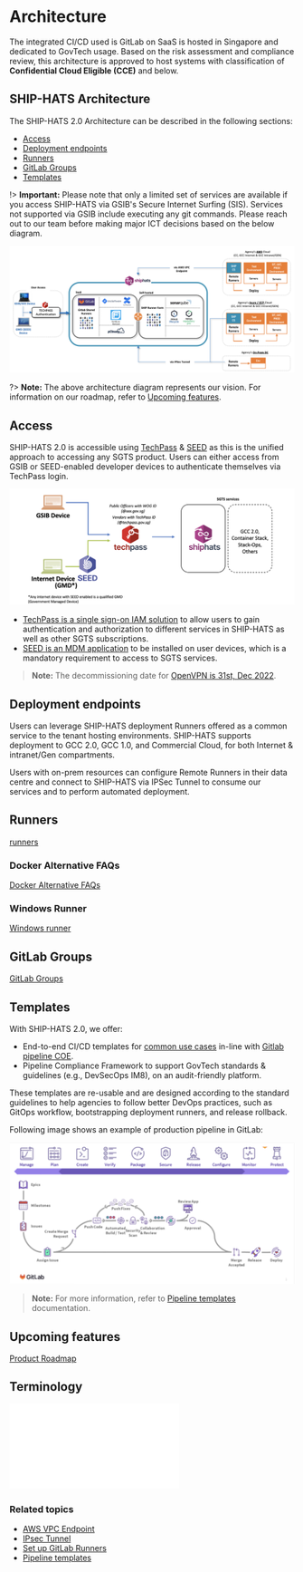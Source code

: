 # Architecture

The integrated CI/CD used is GitLab on SaaS is hosted in Singapore and dedicated to GovTech usage. Based on the risk assessment and compliance review, this architecture is approved to host systems with classification of **Confidential Cloud Eligible (CCE)** and below.


## SHIP-HATS Architecture

The SHIP-HATS 2.0 Architecture can be described in the following sections: 
- [Access](#access)
- [Deployment endpoints](#deployment-endpoints)
- [Runners](#runners)
- [GitLab Groups](#gitlab-groups)
- [Templates](#templates)

!> **Important:** Please note that only a limited set of services are available if you access SHIP-HATS via GSIB's Secure Internet Surfing (SIS). Services not supported via GSIB include executing any git commands. Please reach out to our team before making major ICT decisions based on the below diagram. 

![Architecture](./images/architecture.png)


<!--Please note that GSIB rules and policies apply as always that may lead to limited services available on GSIB. Before finalizing any changes to your environment based on the above diagram, please reach out to our team.-->

?> **Note:** The above architecture diagram represents our vision. For information on our roadmap, refer to [Upcoming features](#upcoming-features). 

## Access

SHIP-HATS 2.0 is accessible using [TechPass](https://docs.developer.tech.gov.sg/docs/techpass-tenant-guide/) & [SEED](https://docs.developer.tech.gov.sg/docs/security-suite-for-engineering-endpoint-devices/) as this is the unified approach to accessing any SGTS product. 
Users can either access from GSIB or SEED-enabled developer devices to authenticate themselves via TechPass login. 

![techpass seed](./images/tp-seed.png)
 
- [TechPass is a single sign-on IAM solution](https://docs.developer.tech.gov.sg/docs/techpass-tenant-guide/) to allow users to gain authentication and authorization to different services in SHIP-HATS as well as other SGTS subscriptions. 
- [SEED is an MDM application](https://docs.developer.tech.gov.sg/docs/security-suite-for-engineering-endpoint-devices/) to be installed on user devices, which is a mandatory requirement to access to SGTS services.

> **Note:** The decommissioning date for [OpenVPN is 31st, Dec 2022](https://docs.developer.tech.gov.sg/docs/ship-hats-migration/ship-hats-migration-what-to-expect?id=key-tool-decommission-dates).


## Deployment endpoints

Users can leverage SHIP-HATS deployment Runners offered as a common service to the tenant hosting environments. SHIP-HATS supports deployment to GCC 2.0, GCC 1.0, and Commercial Cloud, for both Internet & intranet/Gen compartments.


Users with on-prem resources can configure Remote Runners in their data centre and connect to SHIP-HATS via IPSec Tunnel to consume our services and to perform automated deployment.

## Runners

[runners](./runners-snippet.md ':include')

### Docker Alternative FAQs

[Docker Alternative FAQs](./docker-alternative-faqs.md ':include')

### Windows Runner

[Windows runner](./windows-runner.md ':include')

## GitLab Groups

[GitLab Groups](./gitlab-groups.md ':include')

## Templates

With SHIP-HATS 2.0, we offer:  

- End-to-end CI/CD templates for [common use cases](pipeline-templates) in-line with [Gitlab pipeline COE](https://docs.gitlab.com/ee/ci/pipelines/). 
- Pipeline Compliance Framework to support GovTech standards & guidelines (e.g., DevSecOps IM8), on an audit-friendly platform. 

These templates are re-usable and are designed according to the standard guidelines to help agencies to follow better DevOps practices, such as GitOps workflow, bootstrapping deployment runners, and release rollback. 


Following image shows an example of production pipeline in GitLab: 

![Production Pipeline](./images/gitlab-end-to-end-pipeline.png)

<!-- We will also open up the template development for inner-sourcing. Anyone in SHIP-HATS community, expecting up to 3000 users will be able to contribute freely and to consume what others have contributed. We are hoping with more active engagement in the community is able to help the development team to accelerate their devops maturity journey. -->

<!-- One of our vision is to help agencies to comply to GovTech DevSecOps polices as stated in the IM8 document more easily, and preparing them to have an easy access to the evidence for future audit exercises. -->


> **Note:** For more information, refer to [Pipeline templates](pipeline-templates) documentation.

## Upcoming features

[Product Roadmap](./roadmap-features.md ':include')

## Terminology

![Terminology](./terminology.md ':include')

### Related topics

- [AWS VPC Endpoint](aws-vpc-endpoint)
- [IPsec Tunnel](ipsec-tunnel)
- [Set up GitLab Runners](gitlab-runners)
- [Pipeline templates](pipeline-templates)
